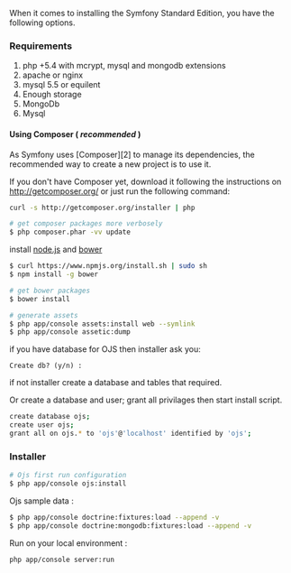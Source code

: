 
When it comes to installing the Symfony Standard Edition, you have the
following options.

### Requirements
1. php +5.4 with mcrypt, mysql and mongodb extensions
2. apache or nginx
3. mysql 5.5 or equilent
4. Enough storage
5. MongoDb
6. Mysql



#### Using Composer ( _recommended_ )

As Symfony uses [Composer][2] to manage its dependencies, the recommended way
to create a new project is to use it.

If you don't have Composer yet, download it following the instructions on
http://getcomposer.org/ or just run the following command:

```bash
curl -s http://getcomposer.org/installer | php

# get composer packages more verbosely
$ php composer.phar -vv update
```

install [node.js](http://nodejs.org/download/) and [bower](http://bower.io)

```bash
$ curl https://www.npmjs.org/install.sh | sudo sh
$ npm install -g bower

# get bower packages
$ bower install 

# generate assets
$ php app/console assets:install web --symlink
$ php app/console assetic:dump
```


if you have database for OJS then installer ask you:

`Create db? (y/n) : `

if not installer create a database and tables that required.

Or create a database and user; grant all privilages then start install script.
```bash
create database ojs;
create user ojs;
grant all on ojs.* to 'ojs'@'localhost' identified by 'ojs';
```

### Installer

```bash
# Ojs first run configuration  
$ php app/console ojs:install
```



Ojs sample data :
 
```bash
$ php app/console doctrine:fixtures:load --append -v
$ php app/console doctrine:mongodb:fixtures:load --append -v
```  

Run on your local environment : 

```bash
php app/console server:run
``` 
